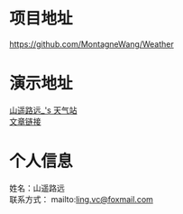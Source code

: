 # 项目地址
https://github.com/MontagneWang/Weather

# 演示地址
[山遥路远_'s 天气站](https://weather.乐正绫.cn)  
[文章链接](https://乐正绫.cn/2022/09/25/山遥路远_'s%20天气站，欢迎光临/)

# 个人信息
姓名：山遥路远  
联系方式： mailto:ling.vc@foxmail.com
